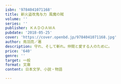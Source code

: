 ```yaml
---
isbn: '9784041071168'
title: 新火盗改鬼与力 風魔の賊
volume: ''
series: ''
publisher: ＫＡＤＯＡＷＡ
pubdate: '2018-05-25'
cover: 'https://cover.openbd.jp/9784041071168.jpg'
author: 鳥羽亮／著
description: 守れ、そして斬れ。仲間と愛する人のために。
price: '640'
genre: ''
target: 一般
format: 文庫
content: 日本文学、小説・物語

---
```

